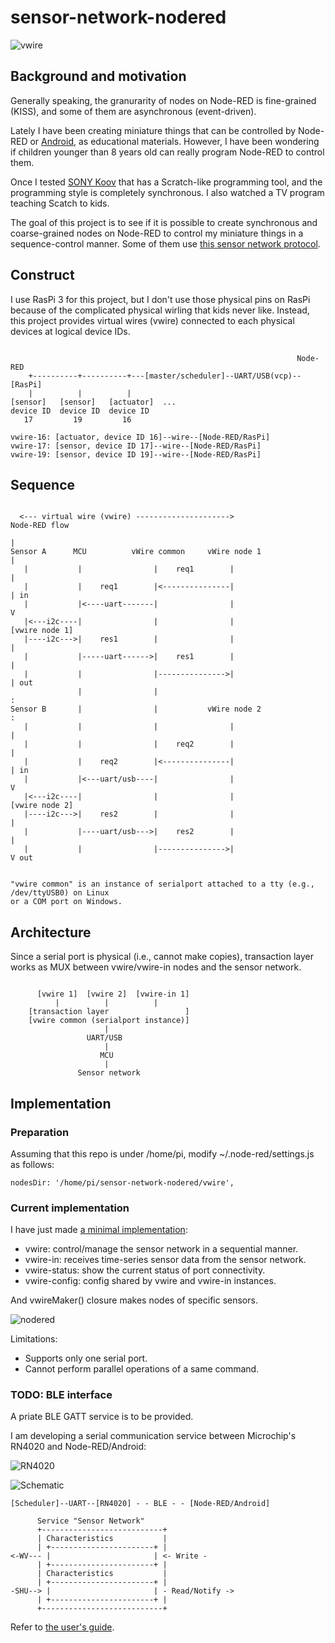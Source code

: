 # sensor-network-nodered

![vwire](./doc/vwire.png)

## Background and motivation

Generally speaking, the granurarity of nodes on Node-RED is fine-grained (KISS), and some of them are asynchronous (event-driven).

Lately I have been creating miniature things that can be controlled by Node-RED or [Android](https://github.com/araobp/sensor-network-android), as educational materials. However, I have been wondering if children younger than 8 years old can really program Node-RED to control them.

Once I tested [SONY Koov](https://www.sony.com/koov) that has a Scratch-like programming tool, and the programming style is completely synchronous. I also watched a TV program teaching Scatch to kids.

The goal of this project is to see if it is possible to create synchronous and coarse-grained nodes on Node-RED to control my miniature things in a sequence-control manner. Some of them use [this sensor network protocol](https://github.com/araobp/sensor-network).

## Construct

I use RasPi 3 for this project, but I don't use those physical pins on RasPi because of the complicated physical wirling that kids never like. Instead, this project provides virtual wires (vwire) connected to each physical devices at logical device IDs.

```

                                                                Node-RED
    +----------+----------+---[master/scheduler]--UART/USB(vcp)--[RasPi]
    |          |          |
[sensor]   [sensor]   [actuator]  ...
device ID  device ID  device ID
   17         19         16
   
vwire-16: [actuator, device ID 16]--wire--[Node-RED/RasPi]
vwire-17: [sensor, device ID 17]--wire--[Node-RED/RasPi]
vwire-19: [sensor, device ID 19]--wire--[Node-RED/RasPi]

```

## Sequence

```

  <--- virtual wire (vwire) --------------------->                Node-RED flow
                                                                        |
Sensor A      MCU          vWire common     vWire node 1                |
   |           |                |    req1        |                      |
   |           |    req1        |<---------------|                      | in
   |           |<----uart-------|                |                      V
   |<---i2c----|                |                |               [vwire node 1]
   |----i2c--->|    res1        |                |                      |
   |           |-----uart------>|    res1        |                      |
   |           |                |--------------->|                      | out
               |                |                                       :
Sensor B       |                |           vWire node 2                :
   |           |                |                |                      |
   |           |                |    req2        |                      |
   |           |    req2        |<---------------|                      | in
   |           |<---uart/usb----|                |                      V
   |<---i2c----|                |                |               [vwire node 2]
   |----i2c--->|    res2        |                |                      |
   |           |----uart/usb--->|    res2        |                      |
   |           |                |--------------->|                      V out


"vwire common" is an instance of serialport attached to a tty (e.g., /dev/ttyUSB0) on Linux
or a COM port on Windows.

```

## Architecture

Since a serial port is physical (i.e., cannot make copies), transaction layer works as MUX between vwire/vwire-in nodes and the sensor network.

```

      [vwire 1]  [vwire 2]  [vwire-in 1]
          |          |          |
    [transaction layer                 ]
    [vwire common (serialport instance)]
                     |
                 UART/USB
                     |
                    MCU
                     |
               Sensor network
```

## Implementation

### Preparation

Assuming that this repo is under /home/pi, modify ~/.node-red/settings.js as follows:

```
nodesDir: '/home/pi/sensor-network-nodered/vwire',
```

### Current implementation

I have just made [a minimal implementation](./vwire):
- vwire: control/manage the sensor network in a sequential manner.
- vwire-in: receives time-series sensor data from the sensor network.
- vwire-status: show the current status of port connectivity.
- vwire-config: config shared by vwire and vwire-in instances.

And vwireMaker() closure makes nodes of specific sensors.

![nodered](./doc/flow.png)

Limitations:
- Supports only one serial port.
- Cannot perform parallel operations of a same command.

### TODO: BLE interface

A priate BLE GATT service is to be provided.

I am developing a serial communication service between Microchip's RN4020 and Node-RED/Android:

![RN4020](./doc/ble.png)

![Schematic](./doc/ble.jpg)

```
[Scheduler]--UART--[RN4020] - - BLE - - [Node-RED/Android]

      Service "Sensor Network"
      +---------------------------+
      | Characteristics           |
      | +-----------------------+ |
<-WV--- |                       | <- Write -
      | +-----------------------+ |
      | Characteristics           |
      | +-----------------------+ |
-SHU--> |                       | - Read/Notify ->
      | +-----------------------+ |
      +---------------------------+
```

Refer to [the user's guide](http://ww1.microchip.com/downloads/en/DeviceDoc/70005191B.pdf#search=%27RN4020%27).
